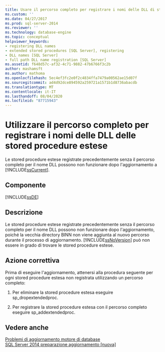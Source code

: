 ```yaml
---
title: Usare il percorso completo per registrare i nomi delle DLL di stored procedure estese | Microsoft Docs
ms.custom: ''
ms.date: 04/27/2017
ms.prod: sql-server-2014
ms.reviewer: ''
ms.technology: database-engine
ms.topic: conceptual
helpviewer_keywords:
- registering DLL names
- extended stored procedures [SQL Server], registering
- DLL names [SQL Server]
- full path DLL name registration [SQL Server]
ms.assetid: f648d57c-af32-4c71-9882-47b6766f3c2b
author: mashamsft
ms.author: mathoma
ms.openlocfilehash: 5ec4ef3fc2e0f2c4834ffa7479a00562ae15d07f
ms.sourcegitcommit: ad4d92dce894592a259721a1571b1d8736abacdb
ms.translationtype: MT
ms.contentlocale: it-IT
ms.lasthandoff: 08/04/2020
ms.locfileid: "87715943"
---
```

# <a name="use-the-full-path-to-register-extended-stored-procedure-dll-names"></a>Utilizzare il percorso completo per registrare i nomi delle DLL delle stored procedure estese
  Le stored procedure estese registrate precedentemente senza il percorso completo per il nome DLL possono non funzionare dopo l'aggiornamento a [!INCLUDE[ssCurrent](../../includes/sscurrent-md.md)].  
  
## <a name="component"></a>Componente  
 [!INCLUDE[ssDE](../../includes/ssde-md.md)]  
  
## <a name="description"></a>Descrizione  
 Le stored procedure estese registrate precedentemente senza il percorso completo per il nome DLL possono non funzionare dopo l'aggiornamento, poiché la vecchia directory BINN non viene aggiunta al nuovo percorso durante il processo di aggiornamento. [!INCLUDE[ssNoVersion](../../includes/ssnoversion-md.md)] può non essere in grado di trovare le stored procedure estese.  
  
## <a name="corrective-action"></a>Azione correttiva  
 Prima di eseguire l'aggiornamento, attenersi alla procedura seguente per ogni stored procedure estesa non registrata utilizzando un percorso completo:  
  
1.  Per eliminare la stored procedure estesa eseguire sp_dropextendedproc.  
  
2.  Per registrare la stored procedure estesa con il percorso completo eseguire sp_addextendedproc.  
  
## <a name="see-also"></a>Vedere anche  
 [Problemi di aggiornamento motore di database](../../../2014/sql-server/install/database-engine-upgrade-issues.md)   
 [SQL Server 2014 preparazione aggiornamento &#91;nuova&#93;](sql-server-2014-upgrade-advisor.md)  
  
  
